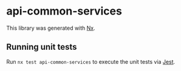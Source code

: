 # api-common-services

This library was generated with [Nx](https://nx.dev).

## Running unit tests

Run `nx test api-common-services` to execute the unit tests via [Jest](https://jestjs.io).
